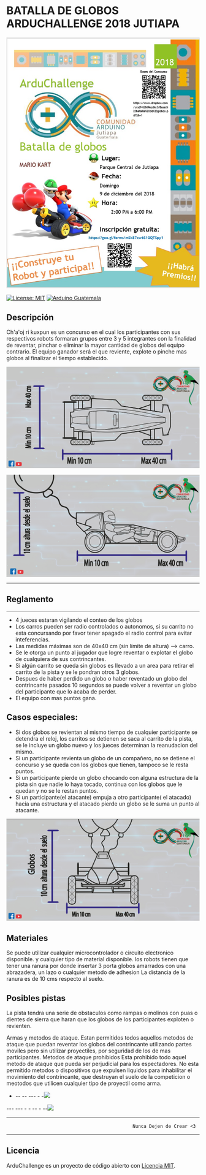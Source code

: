 # BATALLA DE GLOBOS ARDUCHALLENGE 2018 JUTIAPA

![Portada Seguidor de Linea_Facebook](https://github.com/lolivet/ArduChallenge2018Jutiapa/blob/master/WhatsApp%20Image%202018-10-16%20at%207.56.32%20AM.jpeg)

[![License: MIT](https://img.shields.io/badge/License-MIT-yellow.svg)](https://opensource.org/licenses/MIT)
[![Arduino Guatemala](https://img.shields.io/badge/Arduino-Guatemala-blue.svg)](https://www.facebook.com/ArduinoGuatemala)

## Descripción

Ch'a'oj ri kuxpun es un concurso en el cual los participantes con sus respectivos robots formaran grupos entre 3 y 5 integrantes
con la finalidad de reventar, pinchar o eliminar la mayor cantidad de globos del equipo contrario. 
El equipo ganador será el que reviente, explote o pinche mas globos al finalizar el tiempo establecido.

![Reglas para Carrito](https://github.com/arduinoguate/ArduChallenge/blob/master/Publicidad/Arduchallenge18/Dimensiones1.png)

![Reglas para Carrito1](https://github.com/arduinoguate/ArduChallenge/blob/master/Publicidad/Arduchallenge18/Dimensiones2.png)

-------------
## Reglamento
-------------------
- 4 jueces estaran vigilando el conteo de los globos 
- Los carros pueden ser radio controlados o autonomos, si su carrito no esta concursando por favor tener apagado el radio control para evitar inteferencias. 
- Las medidas máximas son de 40x40 cm (sin límite de altura) --> carro.
- Se le otorga un punto al jugador que logre reventar o explotar el globo de cualquiera de sus contrincantes.
- Si algún carrito se queda sin globos es llevado a un area para retirar el carrito de la pista y se le pondran otros 3 globos. 
- Despues de haber perdido un globo o haber reventado un globo del contrincante pasados 10 segundos se puede volver a reventar un globo del participante que lo acaba de perder.
- El equipo con mas puntos gana.
## Casos especiales:
- Si dos globos se revientan al mismo tiempo de cualquier participante se detendra el reloj, los carritos se detienen se saca al carrito de la pista, se le incluye un globo nuevo y los jueces determinan la reanudacion del mismo. 
- Si un participante revienta un globo de un compañero, no se detiene el concurso y se queda con los globos que tienen, tampoco se le resta puntos. 
- Si un participante pierde un globo chocando con alguna estructura de la pista sin que nadie lo haya tocado, continua con los globos que le quedan y no se le restan puntos.
- Si un participante(el atacante) empuja a otro participante( el atacado) hacia una estructura y el atacado pierde un globo se le suma un punto al atacante. 

 
![Reglas para Carrito2](https://github.com/arduinoguate/ArduChallenge/blob/master/Publicidad/Arduchallenge18/Dimensiones3.png)


## Materiales

Se puede utilizar cualquier microcontrolador o circuito electronico disponible. 
y cualquier tipo de material disponible.
los robots tienen que tener una ranura por donde insertar 3 porta globos amarrados con una abrazadera, un lazo o cualquier metodo
de adhesion
La distancia de la ranura es de 10 cms respecto al suelo. 

## Posibles pistas
La pista tendra una serie de obstaculos como rampas o molinos con puas o dientes de sierra que haran que los globos de los participantes exploten o revienten.



Armas y metodos de ataque. 
Estan permitidos todos aquellos metodos de ataque que puedan reventar los globos del contrincante utilizando partes moviles pero sin utilizar proyectiles, por seguridad de los de mas participantes. 
Metodos de ataque prohibidos
Esta prohibido todo aquel metodo de ataque que pueda ser perjudicial para los espectadores.
No esta permitido metodos o dispositivos que expulsen liquidos para inhabilitar el movimiento del contrincante, 
que destruyan el suelo de la competicion o meotodos que utilicen cualquier tipo de proyectil como arma.

- --  --  ---   - -![](Pistas1.jpg)


--- --- - - -- - --![](Multimedia/Linea.jpg)

---------
                                                  Nunca Dejen de Crear <3
--------
## Licencia

ArduChallenge es un proyecto de código abierto con [Licencia MIT](https://opensource.org/licenses/MIT).



